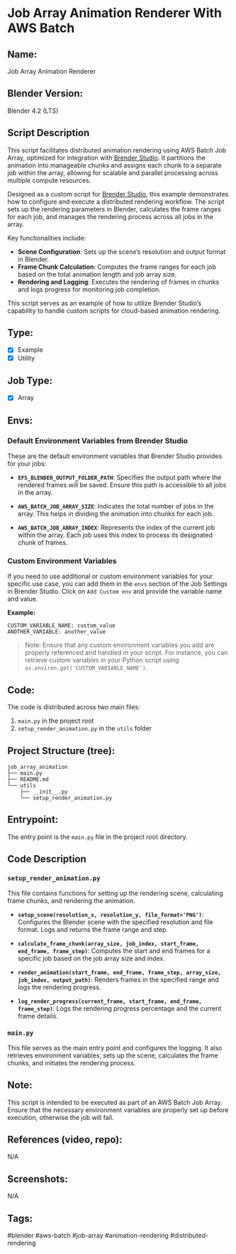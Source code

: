 # Job Array Animation Renderer With AWS Batch 

## Name:
Job Array Animation Renderer

## Blender Version:
Blender 4.2 (LTS)

## Script Description
This script facilitates distributed animation rendering using AWS Batch Job Array, optimized for integration with <a href="https://www.brenderstudio.com" target="_blank">Brender Studio</a>. It partitions the animation into manageable chunks and assigns each chunk to a separate job within the array, allowing for scalable and parallel processing across multiple compute resources.

Designed as a custom script for <a href="https://www.brenderstudio.com" target="_blank">Brender Studio</a>, this example demonstrates how to configure and execute a distributed rendering workflow. The script sets up the rendering parameters in Blender, calculates the frame ranges for each job, and manages the rendering process across all jobs in the array.


Key functionalities include:
- **Scene Configuration**: Sets up the scene’s resolution and output format in Blender.
- **Frame Chunk Calculation**: Computes the frame ranges for each job based on the total animation length and job array size.
- **Rendering and Logging**: Executes the rendering of frames in chunks and logs progress for monitoring job completion.

This script serves as an example of how to utilize Brender Studio’s capability to handle custom scripts for cloud-based animation rendering.

## Type:
- [x] Example
- [x] Utility

## Job Type:
- [x] Array

## Envs:

### Default Environment Variables from Brender Studio
These are the default environment variables that Brender Studio provides for your jobs:

- **`EFS_BLENDER_OUTPUT_FOLDER_PATH`**: Specifies the output path where the rendered frames will be saved. Ensure this path is accessible to all jobs in the array.
  
- **`AWS_BATCH_JOB_ARRAY_SIZE`**: Indicates the total number of jobs in the array. This helps in dividing the animation into chunks for each job.
  
- **`AWS_BATCH_JOB_ARRAY_INDEX`**: Represents the index of the current job within the array. Each job uses this index to process its designated chunk of frames.

### Custom Environment Variables
If you need to use additional or custom environment variables for your specific use case, you can add them in the `envs` section of the Job Settings in Brender Studio. Click on `Add Custom env` and provide the variable name and value.

**Example:**
```plaintext
CUSTOM_VARIABLE_NAME: custom_value
ANOTHER_VARIABLE: another_value
```

>Note: Ensure that any custom environment variables you add are properly referenced and handled in your script. For instance, you can retrieve custom variables in your Python script using `os.environ.get('CUSTOM_VARIABLE_NAME')`.

## Code:
The code is distributed across two main files:

1. `main.py` in the project root
2. `setup_render_animation.py` in the `utils` folder



## Project Structure (tree):
```
job_array_animation
├── main.py
├── README.md
└── utils
    ├── __init__.py
    └── setup_render_animation.py
```

## Entrypoint:
The entry point is the `main.py` file in the project root directory.

## Code Description

### `setup_render_animation.py`
This file contains functions for setting up the rendering scene, calculating frame chunks, and rendering the animation.

- **`setup_scene(resolution_x, resolution_y, file_format='PNG')`**: Configures the Blender scene with the specified resolution and file format. Logs and returns the frame range and step.

- **`calculate_frame_chunk(array_size, job_index, start_frame, end_frame, frame_step)`**: Computes the start and end frames for a specific job based on the job array size and index.

- **`render_animation(start_frame, end_frame, frame_step, array_size, job_index, output_path)`**: Renders frames in the specified range and logs the rendering progress.

- **`log_render_progress(current_frame, start_frame, end_frame, frame_step)`**: Logs the rendering progress percentage and the current frame details.

### `main.py`
This file serves as the main entry point and configures the logging. It also retrieves environment variables, sets up the scene, calculates the frame chunks, and initiates the rendering process.


## Note:
This script is intended to be executed as part of an AWS Batch Job Array. Ensure that the necessary environment variables are properly set up before execution, otherwise the job will fail.


## References (video, repo):
N/A

## Screenshots:
N/A

## Tags:
#blender #aws-batch #job-array #animation-rendering #distributed-rendering